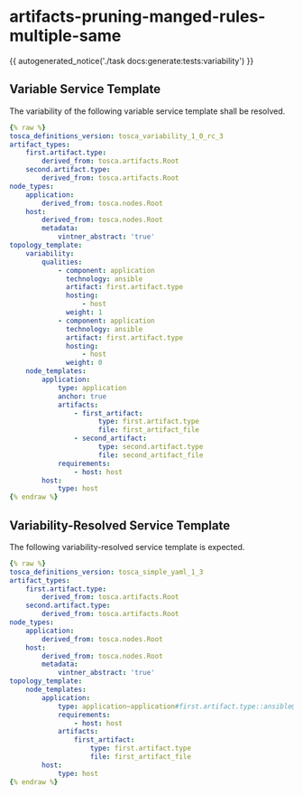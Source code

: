 # artifacts-pruning-manged-rules-multiple-same

{{ autogenerated_notice('./task docs:generate:tests:variability') }}


## Variable Service Template

The variability of the following variable service template shall be resolved.

```yaml linenums="1"
{% raw %}
tosca_definitions_version: tosca_variability_1_0_rc_3
artifact_types:
    first.artifact.type:
        derived_from: tosca.artifacts.Root
    second.artifact.type:
        derived_from: tosca.artifacts.Root
node_types:
    application:
        derived_from: tosca.nodes.Root
    host:
        derived_from: tosca.nodes.Root
        metadata:
            vintner_abstract: 'true'
topology_template:
    variability:
        qualities:
            - component: application
              technology: ansible
              artifact: first.artifact.type
              hosting:
                  - host
              weight: 1
            - component: application
              technology: ansible
              artifact: first.artifact.type
              hosting:
                  - host
              weight: 0
    node_templates:
        application:
            type: application
            anchor: true
            artifacts:
                - first_artifact:
                      type: first.artifact.type
                      file: first_artifact_file
                - second_artifact:
                      type: second.artifact.type
                      file: second_artifact_file
            requirements:
                - host: host
        host:
            type: host
{% endraw %}
```




## Variability-Resolved Service Template

The following variability-resolved service template is expected.

```yaml linenums="1"
{% raw %}
tosca_definitions_version: tosca_simple_yaml_1_3
artifact_types:
    first.artifact.type:
        derived_from: tosca.artifacts.Root
    second.artifact.type:
        derived_from: tosca.artifacts.Root
node_types:
    application:
        derived_from: tosca.nodes.Root
    host:
        derived_from: tosca.nodes.Root
        metadata:
            vintner_abstract: 'true'
topology_template:
    node_templates:
        application:
            type: application~application#first.artifact.type::ansible@host
            requirements:
                - host: host
            artifacts:
                first_artifact:
                    type: first.artifact.type
                    file: first_artifact_file
        host:
            type: host
{% endraw %}
```

